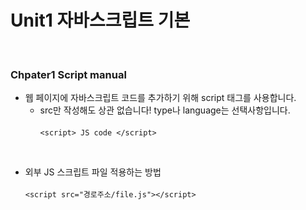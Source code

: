 # Unit1 자바스크립트 기본
<br>

### Chpater1 Script manual

- 웹 페이지에 자바스크립트 코드를 추가하기 위해 script 태그를 사용합니다.
	- src만 작성해도 상관 없습니다! type나 language는 선택사항입니다.<br><br>
```<script> JS code </script> ```
<br>

- 외부 JS 스크립트 파일 적용하는 방법
<br><br>
```<script src="경로주소/file.js"></script> ```
